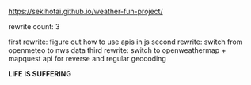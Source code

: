 https://sekihotai.github.io/weather-fun-project/

rewrite count: 3

first rewrite: figure out how to use apis in js
second rewrite: switch from openmeteo to nws data
third rewrite: switch to openweathermap + mapquest api for reverse and regular geocoding




**LIFE IS SUFFERING**
